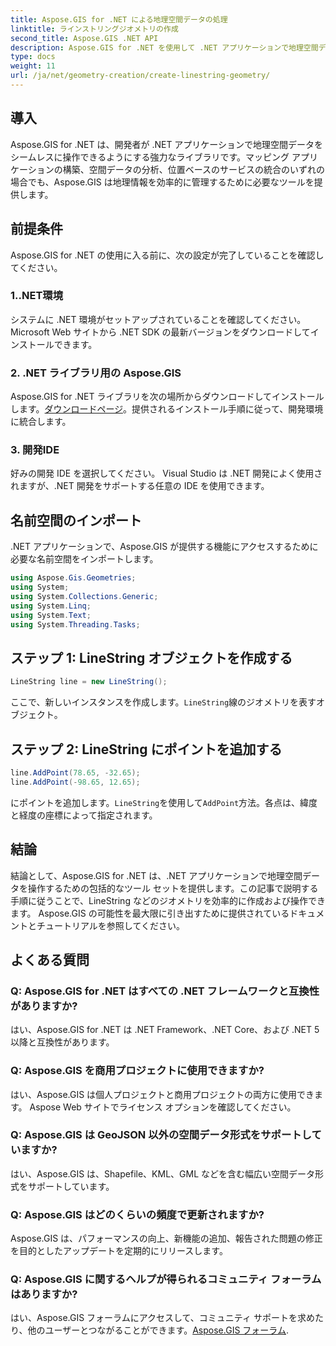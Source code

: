 ```yaml
---
title: Aspose.GIS for .NET による地理空間データの処理
linktitle: ラインストリングジオメトリの作成
second_title: Aspose.GIS .NET API
description: Aspose.GIS for .NET を使用して .NET アプリケーションで地理空間データを操作する方法を学びます。マップを簡単に作成、分析、視覚化します。
type: docs
weight: 11
url: /ja/net/geometry-creation/create-linestring-geometry/
---
```

## 導入
Aspose.GIS for .NET は、開発者が .NET アプリケーションで地理空間データをシームレスに操作できるようにする強力なライブラリです。マッピング アプリケーションの構築、空間データの分析、位置ベースのサービスの統合のいずれの場合でも、Aspose.GIS は地理情報を効率的に管理するために必要なツールを提供します。
## 前提条件
Aspose.GIS for .NET の使用に入る前に、次の設定が完了していることを確認してください。
### 1..NET環境
システムに .NET 環境がセットアップされていることを確認してください。 Microsoft Web サイトから .NET SDK の最新バージョンをダウンロードしてインストールできます。
### 2. .NET ライブラリ用の Aspose.GIS
 Aspose.GIS for .NET ライブラリを次の場所からダウンロードしてインストールします。[ダウンロードページ](https://releases.aspose.com/gis/net/)。提供されるインストール手順に従って、開発環境に統合します。
### 3. 開発IDE
好みの開発 IDE を選択してください。 Visual Studio は .NET 開発によく使用されますが、.NET 開発をサポートする任意の IDE を使用できます。

## 名前空間のインポート
.NET アプリケーションで、Aspose.GIS が提供する機能にアクセスするために必要な名前空間をインポートします。

```csharp
using Aspose.Gis.Geometries;
using System;
using System.Collections.Generic;
using System.Linq;
using System.Text;
using System.Threading.Tasks;
```
## ステップ 1: LineString オブジェクトを作成する
```csharp
LineString line = new LineString();
```
ここで、新しいインスタンスを作成します。`LineString`線のジオメトリを表すオブジェクト。
## ステップ 2: LineString にポイントを追加する
```csharp
line.AddPoint(78.65, -32.65);
line.AddPoint(-98.65, 12.65);
```
にポイントを追加します。`LineString`を使用して`AddPoint`方法。各点は、緯度と経度の座標によって指定されます。

## 結論
結論として、Aspose.GIS for .NET は、.NET アプリケーションで地理空間データを操作するための包括的なツール セットを提供します。この記事で説明する手順に従うことで、LineString などのジオメトリを効率的に作成および操作できます。 Aspose.GIS の可能性を最大限に引き出すために提供されているドキュメントとチュートリアルを参照してください。
## よくある質問
### Q: Aspose.GIS for .NET はすべての .NET フレームワークと互換性がありますか?
はい、Aspose.GIS for .NET は .NET Framework、.NET Core、および .NET 5 以降と互換性があります。
### Q: Aspose.GIS を商用プロジェクトに使用できますか?
はい、Aspose.GIS は個人プロジェクトと商用プロジェクトの両方に使用できます。 Aspose Web サイトでライセンス オプションを確認してください。
### Q: Aspose.GIS は GeoJSON 以外の空間データ形式をサポートしていますか?
はい、Aspose.GIS は、Shapefile、KML、GML などを含む幅広い空間データ形式をサポートしています。
### Q: Aspose.GIS はどのくらいの頻度で更新されますか?
Aspose.GIS は、パフォーマンスの向上、新機能の追加、報告された問題の修正を目的としたアップデートを定期的にリリースします。
### Q: Aspose.GIS に関するヘルプが得られるコミュニティ フォーラムはありますか?
はい、Aspose.GIS フォーラムにアクセスして、コミュニティ サポートを求めたり、他のユーザーとつながることができます。[Aspose.GIS フォーラム](https://forum.aspose.com/c/gis/33).